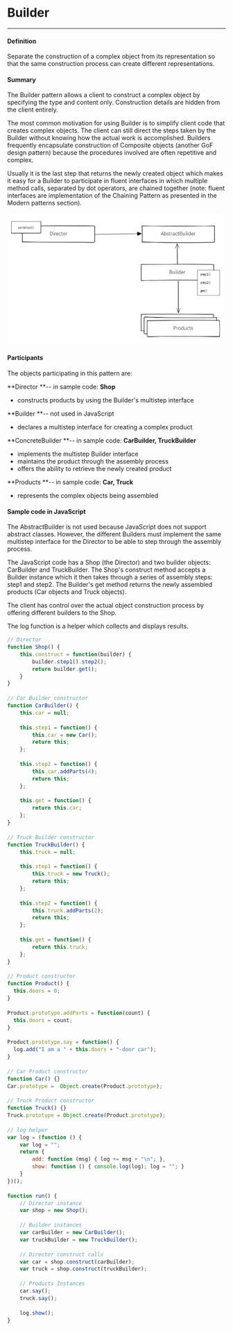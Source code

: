 # Builder

---

#### 

#### Definition

Separate the construction of a complex object from its representation so that the same construction process can create different representations.

#### 

#### Summary

The Builder pattern allows a client to construct a complex object by specifying the type and content only. Construction details are hidden from the client entirely.

The most common motivation for using Builder is to simplify client code that creates complex objects. The client can still direct the steps taken by the Builder without knowing how the actual work is accomplished. Builders frequently encapsulate construction of Composite objects \(another GoF design pattern\) because the procedures involved are often repetitive and complex.

Usually it is the last step that returns the newly created object which makes it easy for a Builder to participate in fluent interfaces in which multiple method calls, separated by dot operators, are chained together \(note: fluent interfaces are implementation of the Chaining Pattern as presented in the Modern patterns section\).

![](/assets/ice_screenshot_20180213-130738.png)

#### Participants

The objects participating in this pattern are:

**Director **-- in sample code: **Shop**

* constructs products by using the Builder's multistep interface

**Builder **-- not used in JavaScript

* declares a multistep interface for creating a complex product

**ConcreteBuilder **-- in sample code: **CarBuilder, TruckBuilder**

* implements the multistep Builder interface
* maintains the product through the assembly process
* offers the ability to retrieve the newly created product

**Products **-- in sample code: **Car, Truck**

* represents the complex objects being assembled

#### 

#### Sample code in JavaScript

The AbstractBuilder is not used because JavaScript does not support abstract classes. However, the different Builders must implement the same multistep interface for the Director to be able to step through the assembly process.

The JavaScript code has a Shop \(the Director\) and two builder objects: CarBuilder and TruckBuilder. The Shop's construct method accepts a Builder instance which it then takes through a series of assembly steps: step1 and step2. The Builder's get method returns the newly assembled products \(Car objects and Truck objects\).

The client has control over the actual object construction process by offering different builders to the Shop.

The log function is a helper which collects and displays results.

```js
// Director
function Shop() {
    this.construct = function(builder) {
        builder.step1().step2();
        return builder.get();
    }
}

// Car Builder constructor
function CarBuilder() {
    this.car = null;

    this.step1 = function() {
        this.car = new Car();
        return this;
    };

    this.step2 = function() {
        this.car.addParts(4);
        return this;
    };

    this.get = function() {
        return this.car;
    };
}

// Truck Builder constructor
function TruckBuilder() {
    this.truck = null;

    this.step1 = function() {
        this.truck = new Truck();
        return this;
    };

    this.step2 = function() {
        this.truck.addParts(2);
        return this;
    };

    this.get = function() {
        return this.truck;
    };
}

// Product constructor
function Product() {
  this.doors = 0;
}

Product.prototype.addParts = function(count) {
  this.doors = count;
}

Product.prototype.say = function() {
  log.add("I am a " + this.doors + "-door car");
}

// Car Product constructor
function Car() {}
Car.prototype =  Object.create(Product.prototype);

// Truck Product constructor
function Truck() {}
Truck.prototype = Object.create(Product.prototype);

// log helper
var log = (function () {
    var log = "";
    return {
        add: function (msg) { log += msg + "\n"; },
        show: function () { console.log(log); log = ""; }
    }
})();

function run() {
    // Director instance
    var shop = new Shop();

    // Builder instances
    var carBuilder = new CarBuilder();
    var truckBuilder = new TruckBuilder();

    // Director construct calls
    var car = shop.construct(carBuilder);
    var truck = shop.construct(truckBuilder);

    // Products Instances
    car.say();
    truck.say();

    log.show();
}

```



